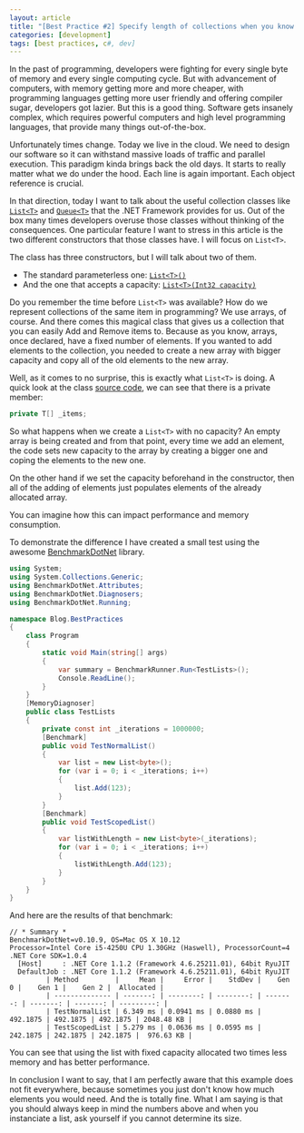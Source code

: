 ```yaml
---
layout: article
title: "[Best Practice #2] Specify length of collections when you know it."
categories: [development]
tags: [best practices, c#, dev]
---
```


In the past of programming, developers were fighting for every single byte of memory and every single computing cycle. But with advancement of computers, with memory getting more and more cheaper, with programming languages getting more user friendly and offering compiler sugar, developers got lazier. But this is a good thing. Software gets insanely complex, which requires powerful computers and high level programming languages, that provide many things out-of-the-box.

Unfortunately times change. Today we live in the cloud. We need to design our software so it can withstand massive loads of traffic and parallel execution. This paradigm kinda brings back the old days. It starts to really matter what we do under the hood. Each line is again important. Each object reference is crucial.

In that direction, today I want to talk about the useful collection classes like [`List<T>`](https://msdn.microsoft.com/en-us/library/6sh2ey19(v=vs.110).aspx) and [`Queue<T>`](https://msdn.microsoft.com/en-us/library/7977ey2c(v=vs.110).aspx) that the .NET Framework provides for us. Out of the box many times developers overuse those classes without thinking of the consequences. One particular feature I want to stress in this article is the two different constructors that those classes have. I will focus on `List<T>`.

The class has three constructors, but I will talk about two of them.

- The standard parameterless one: [`List<T>()`](https://msdn.microsoft.com/en-us/library/4kf43ys3(v=vs.110).aspx)
- And the one that accepts a capacity: [`List<T>(Int32 capacity)`](https://msdn.microsoft.com/en-us/library/dw8e0z9z(v=vs.110).aspx)

Do you remember the time before `List<T>` was available? How do we represent collections of the same item in programming? We use arrays, of course. And there comes this magical class that gives us a collection that you can easily Add and Remove items to. Because as you know, arrays, once declared, have a fixed number of elements. If you wanted to add elements to the collection, you needed to create a new array with bigger capacity and copy all of the old elements to the new array.

Well, as it comes to no surprise, this is exactly what `List<T>` is doing. A quick look at the class [source code](http://referencesource.microsoft.com/#mscorlib/system/collections/generic/list.cs,cf7f4095e4de7646), we can see that there is a private member:

```c#
private T[] _items;
```

So what happens when we create a `List<T>` with no capacity? An empty array is being created and from that point, every time we add an element, the code sets new capacity to the array by creating a bigger one and coping the elements to the new one.

On the other hand if we set the capacity beforehand in the constructor, then all of the adding of elements just populates elements of the already allocated array.

You can imagine how this can impact performance and memory consumption.

To demonstrate the difference I have created a small test using the awesome [BenchmarkDotNet](http://benchmarkdotnet.org) library.

```c#
using System;
using System.Collections.Generic;
using BenchmarkDotNet.Attributes;
using BenchmarkDotNet.Diagnosers;
using BenchmarkDotNet.Running;

namespace Blog.BestPractices
{
    class Program
    {
        static void Main(string[] args)
        {
            var summary = BenchmarkRunner.Run<TestLists>();
            Console.ReadLine();
        }
    }
    [MemoryDiagnoser]
    public class TestLists
    {
        private const int _iterations = 1000000;
        [Benchmark]
        public void TestNormalList()
        {
            var list = new List<byte>();
            for (var i = 0; i < _iterations; i++)
            {
                list.Add(123);
            }
        }
        [Benchmark]
        public void TestScopedList()
        {
            var listWithLength = new List<byte>(_iterations);
            for (var i = 0; i < _iterations; i++)
            {
                listWithLength.Add(123);
            }
        }
    }
}
```

And here are the results of that benchmark:

```text
// * Summary *
BenchmarkDotNet=v0.10.9, OS=Mac OS X 10.12
Processor=Intel Core i5-4250U CPU 1.30GHz (Haswell), ProcessorCount=4
.NET Core SDK=1.0.4
  [Host]     : .NET Core 1.1.2 (Framework 4.6.25211.01), 64bit RyuJIT
  DefaultJob : .NET Core 1.1.2 (Framework 4.6.25211.01), 64bit RyuJIT
         | Method         |     Mean |     Error |    StdDev |    Gen 0 |    Gen 1 |    Gen 2 |  Allocated |
         | -------------- | -------: | --------: | --------: | -------: | -------: | -------: | ---------: |
         | TestNormalList | 6.349 ms | 0.0941 ms | 0.0880 ms | 492.1875 | 492.1875 | 492.1875 | 2048.48 KB |
         | TestScopedList | 5.279 ms | 0.0636 ms | 0.0595 ms | 242.1875 | 242.1875 | 242.1875 |  976.63 KB |
```

You can see that using the list with fixed capacity allocated two times less memory and has better performance.

In conclusion I want to say, that I am perfectly aware that this example does not fit everywhere, because sometimes you just don't know how much elements you would need. And the is totally fine. What I am saying is that you should always keep in mind the numbers above and when you instanciate a list, ask yourself if you cannot determine its size.
